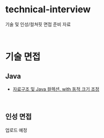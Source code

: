 # technical-interview

기술 및 인성/컬쳐핏 면접 준비 자료

<br/>

# 기술 면접

## Java

- [자료구조 및 Java 컬렉션. with 동적 크기 조정](java/java_%EC%9E%90%EB%A3%8C%EA%B5%AC%EC%A1%B0_%EC%BB%AC%EB%A0%89%EC%85%98.md)

<br/>

## 인성 면접

업로드 예정